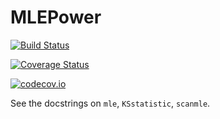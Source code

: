 # MLEPower

[![Build Status](https://travis-ci.org/jlapeyre/MLEPower.jl.svg?branch=master)](https://travis-ci.org/jlapeyre/MLEPower.jl)

[![Coverage Status](https://coveralls.io/repos/jlapeyre/MLEPower.jl/badge.svg?branch=master&service=github)](https://coveralls.io/github/jlapeyre/MLEPower.jl?branch=master)

[![codecov.io](http://codecov.io/github/jlapeyre/MLEPower.jl/coverage.svg?branch=master)](http://codecov.io/github/jlapeyre/MLEPower.jl?branch=master)

See the docstrings on `mle`, `KSstatistic`, `scanmle`.
